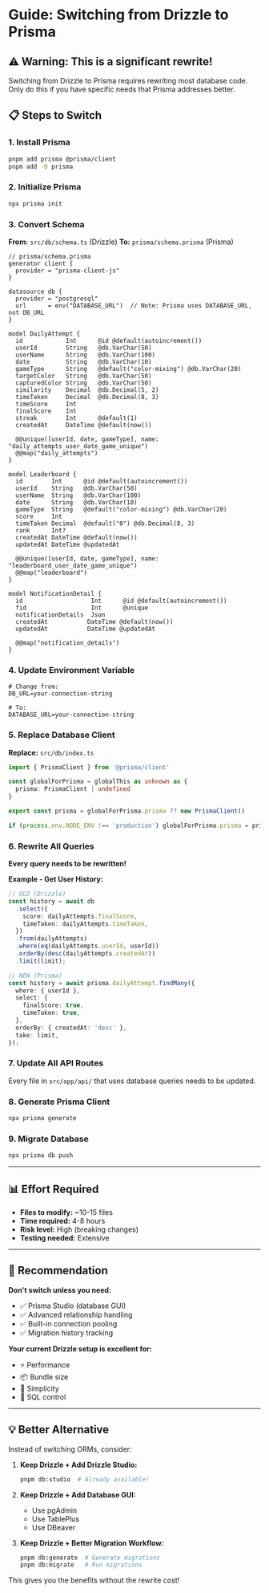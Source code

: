 # Guide: Switching from Drizzle to Prisma

## ⚠️ Warning: This is a significant rewrite!

Switching from Drizzle to Prisma requires rewriting most database code. Only do this if you have specific needs that Prisma addresses better.

## 📋 Steps to Switch

### 1. Install Prisma
```bash
pnpm add prisma @prisma/client
pnpm add -D prisma
```

### 2. Initialize Prisma
```bash
npx prisma init
```

### 3. Convert Schema
**From:** `src/db/schema.ts` (Drizzle)
**To:** `prisma/schema.prisma` (Prisma)

```prisma
// prisma/schema.prisma
generator client {
  provider = "prisma-client-js"
}

datasource db {
  provider = "postgresql"
  url      = env("DATABASE_URL")  // Note: Prisma uses DATABASE_URL, not DB_URL
}

model DailyAttempt {
  id            Int      @id @default(autoincrement())
  userId        String   @db.VarChar(50)
  userName      String   @db.VarChar(100)
  date          String   @db.VarChar(10)
  gameType      String   @default("color-mixing") @db.VarChar(20)
  targetColor   String   @db.VarChar(50)
  capturedColor String   @db.VarChar(50)
  similarity    Decimal  @db.Decimal(5, 2)
  timeTaken     Decimal  @db.Decimal(8, 3)
  timeScore     Int
  finalScore    Int
  streak        Int      @default(1)
  createdAt     DateTime @default(now())

  @@unique([userId, date, gameType], name: "daily_attempts_user_date_game_unique")
  @@map("daily_attempts")
}

model Leaderboard {
  id        Int      @id @default(autoincrement())
  userId    String   @db.VarChar(50)
  userName  String   @db.VarChar(100)
  date      String   @db.VarChar(10)
  gameType  String   @default("color-mixing") @db.VarChar(20)
  score     Int
  timeTaken Decimal  @default("0") @db.Decimal(8, 3)
  rank      Int?
  createdAt DateTime @default(now())
  updatedAt DateTime @updatedAt

  @@unique([userId, date, gameType], name: "leaderboard_user_date_game_unique")
  @@map("leaderboard")
}

model NotificationDetail {
  id                   Int      @id @default(autoincrement())
  fid                  Int      @unique
  notificationDetails  Json
  createdAt           DateTime @default(now())
  updatedAt           DateTime @updatedAt

  @@map("notification_details")
}
```

### 4. Update Environment Variable
```env
# Change from:
DB_URL=your-connection-string

# To:
DATABASE_URL=your-connection-string
```

### 5. Replace Database Client
**Replace:** `src/db/index.ts`
```typescript
import { PrismaClient } from '@prisma/client'

const globalForPrisma = globalThis as unknown as {
  prisma: PrismaClient | undefined
}

export const prisma = globalForPrisma.prisma ?? new PrismaClient()

if (process.env.NODE_ENV !== 'production') globalForPrisma.prisma = prisma
```

### 6. Rewrite All Queries
**Every query needs to be rewritten!**

**Example - Get User History:**
```typescript
// OLD (Drizzle)
const history = await db
  .select({
    score: dailyAttempts.finalScore,
    timeTaken: dailyAttempts.timeTaken,
  })
  .from(dailyAttempts)
  .where(eq(dailyAttempts.userId, userId))
  .orderBy(desc(dailyAttempts.createdAt))
  .limit(limit);

// NEW (Prisma)
const history = await prisma.dailyAttempt.findMany({
  where: { userId },
  select: {
    finalScore: true,
    timeTaken: true,
  },
  orderBy: { createdAt: 'desc' },
  take: limit,
});
```

### 7. Update All API Routes
Every file in `src/app/api/` that uses database queries needs to be updated.

### 8. Generate Prisma Client
```bash
npx prisma generate
```

### 9. Migrate Database
```bash
npx prisma db push
```

---

## 📊 Effort Required

- **Files to modify:** ~10-15 files
- **Time required:** 4-8 hours
- **Risk level:** High (breaking changes)
- **Testing needed:** Extensive

---

## 🎯 Recommendation

**Don't switch unless you need:**
- ✅ Prisma Studio (database GUI)
- ✅ Advanced relationship handling
- ✅ Built-in connection pooling
- ✅ Migration history tracking

**Your current Drizzle setup is excellent for:**
- ⚡ Performance
- 📦 Bundle size
- 🎯 Simplicity
- 🔧 SQL control

---

## 💡 Better Alternative

Instead of switching ORMs, consider:

1. **Keep Drizzle + Add Drizzle Studio:**
   ```bash
   pnpm db:studio  # Already available!
   ```

2. **Keep Drizzle + Add Database GUI:**
   - Use pgAdmin
   - Use TablePlus
   - Use DBeaver

3. **Keep Drizzle + Better Migration Workflow:**
   ```bash
   pnpm db:generate  # Generate migrations
   pnpm db:migrate   # Run migrations
   ```

This gives you the benefits without the rewrite cost!